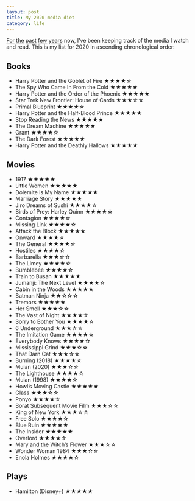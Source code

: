 ```yaml
---
layout: post
title: My 2020 media diet
category: life
---
```

[For](/blog/2016/01/media-diet-2015/) [the](/blog/2017/01/media-diet-2016) [past](/blog/2018/01/my-2017-media-diet) [few](/blog/2019/01/my-2018-media-diet/) [years](/blog/2020/01/my-2019-media-diet/) now, I’ve been keeping track of the media I watch and read. This is my list for 2020 in ascending chronological order:

## Books
* Harry Potter and the Goblet of Fire ★★★★☆
* The Spy Who Came In From the Cold ★★★★★
* Harry Potter and the Order of the Phoenix ★★★★★
* Star Trek New Frontier: House of Cards ★★★☆☆
* Primal Blueprint ★★★★☆
* Harry Potter and the Half-Blood Prince ★★★★★
* Stop Reading the News ★★★★★
* The Dream Machine ★★★★★
* Grant ★★★★☆
* The Dark Forest ★★★★★
* Harry Potter and the Deathly Hallows ★★★★★

## Movies
* 1917 ★★★★★
* Little Women ★★★★★
* Dolemite is My Name ★★★★★
* Marriage Story ★★★★★
* Jiro Dreams of Sushi ★★★★☆
* Birds of Prey: Harley Quinn ★★★★☆
* Contagion ★★★★☆
* Missing Link ★★★★☆
* Attack the Block ★★★★★
* Onward ★★★★☆
* The General ★★★★☆
* Hostiles ★★★★☆
* Barbarella  ★★★☆☆
* The Limey ★★★★☆
* Bumblebee ★★★★☆
* Train to Busan ★★★★★
* Jumanji: The Next Level ★★★★☆
* Cabin in the Woods ★★★★★
* Batman Ninja ★★☆☆☆
* Tremors ★★★★★
* Her Smell ★★★☆☆
* The Vast of Night ★★★★☆
* Sorry to Bother You ★★★★☆
* 6 Underground ★★★☆☆
* The Imitation Game ★★★★☆
* Everybody Knows ★★★★☆
* Mississippi Grind ★★★☆☆
* That Darn Cat ★★★☆☆
* Burning (2018) ★★★★☆
* Mulan (2020) ★★★☆☆
* The Lighthouse ★★★★☆
* Mulan (1998) ★★★★☆
* Howl’s Moving Castle ★★★★★
* Glass ★★★☆☆
* Ponyo ★★★★☆
* Borat Subsequent Movie Film ★★★☆☆
* King of New York ★★★☆☆
* Free Solo ★★★★☆
* Blue Ruin ★★★★★
* The Insider ★★★★★
* Overlord ★★★★☆
* Mary and the Witch’s Flower ★★★☆☆
* Wonder Woman 1984 ★★★☆☆
* Enola Holmes ★★★★☆

## Plays
* Hamilton (Disney+) ★★★★★
